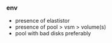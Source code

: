 ### env
- presence of elastistor
- presence of pool > vsm > volume(s)
- pool with bad disks preferably
